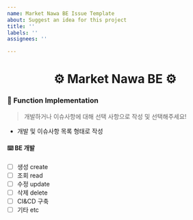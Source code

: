 ```yaml
---
name: Market Nawa BE Issue Template
about: Suggest an idea for this project
title: ''
labels: ''
assignees: ''

---
```


<h1 align="center"> ⚙️ Market Nawa BE ⚙️</h1>

### 🌈 Function Implementation
> 개발하거나 이슈사항에 대해 선택 사항으로 작성 및 선택해주세요!

- 개발 및 이슈사항 목록 형태로 작성

#### ⌨️ BE 개발
- [ ] 생성 create
- [ ] 조회 read
- [ ] 수정 update
- [ ] 삭제 delete
- [ ] CI&CD 구축
- [ ] 기타 etc
